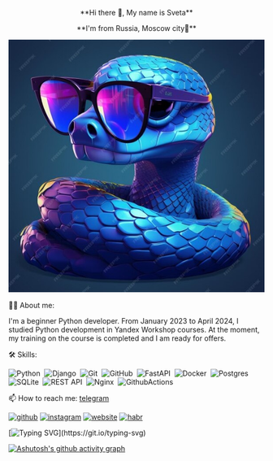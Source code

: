 <p align="center">**Hi there 👋, My name is Sveta** </p>
<p align="center">**I'm from Russia, Moscow city💫** </p>
<p align="center"><img src="https://github.com/SvShatunova/SvShatunova/blob/main/assets/profile.jpg"  /></p>

👩‍💻 About me:

I'm a beginner Python developer. From January 2023 to April 2024, I studied Python development in Yandex Workshop courses. At the moment, my training on the course is completed and I am ready for offers.

🛠 Skills:

![Python](https://img.shields.io/badge/PYTHON-3776AB.svg?&style=flat&logo=python&logoColor=white)&nbsp;
![Django](https://img.shields.io/badge/DJANGO-1f6e4b.svg?&style=flat&logo=django&logoColor=white)&nbsp;
![Git](https://img.shields.io/badge/GIT-%23F05033.svg?&style=flat&logo=git&logoColor=white)&nbsp;
![GitHub](https://img.shields.io/badge/GITHUB-%23121011.svg?&style=flat&logo=github&logoColor=white)&nbsp;
![FastAPI](https://img.shields.io/badge/FASTAPI-18897b.svg?&style=flat&logo=fastapi&logoColor=white)&nbsp;
![Docker](https://img.shields.io/badge/DOCKER-2496ED.svg?&style=flat&logo=docker&logoColor=white)&nbsp;
![Postgres](https://img.shields.io/badge/POSTGRES-%23316192.svg?&style=flat&logo=postgresql&logoColor=white)&nbsp;
![SQLite](https://img.shields.io/badge/SQLITE-003B57.svg?&style=flat&logo=sqlite&logoColor=white)&nbsp;
![REST API](https://img.shields.io/badge/REST-02569B.svg?&style=flat&logo=rest&logoColor=white)&nbsp;
![Nginx](https://img.shields.io/badge/NGINX-269539.svg?&style=flat&logo=nginx&logoColor=white)&nbsp;
![GithubActions](https://img.shields.io/badge/GITHUB%20ACTIONS-2088FF.svg?&style=flat&logo=github-actions&logoColor=white)&nbsp;

📫 How to reach me: [telegram](https://t.me/ShatunovaSv)

[<img src='https://cdn.jsdelivr.net/npm/simple-icons@3.0.1/icons/github.svg' alt='github' height='40'>](https://github.com/https://github.com/SvShatunova)
[<img src='https://cdn.jsdelivr.net/npm/simple-icons@3.0.1/icons/instagram.svg' alt='instagram' height='40'>](https://www.instagram.com/sv.shatunova/)
[<img src='https://cdn.jsdelivr.net/npm/simple-icons@3.0.1/icons/icloud.svg' alt='website' height='40'>](svshatun0va@yandex.ru)
[<img src='https://cdn.jsdelivr.net/npm/simple-icons@3.0.1/icons/habr.svg' alt='habr' height='40'>](https://career.habr.com/svshatunova)  

[![Typing SVG](https://readme-typing-svg.herokuapp.com?color=%2336BCF7&lines=Это+сложно,+но...+очень+интересно!)](https://git.io/typing-svg)

[![Ashutosh's github activity graph](https://github-readme-activity-graph.vercel.app/graph?username=SvShatunova)](https://github.com/SvShatunova/github-readme-activity-graph)